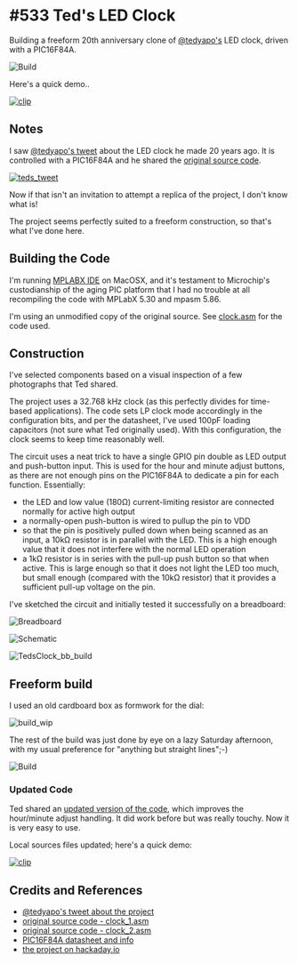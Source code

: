 # #533 Ted's LED Clock

Building a freeform 20th anniversary clone of [@tedyapo's](https://twitter.com/tedyapo) LED clock, driven with a PIC16F84A.

![Build](./assets/TedsClock_build.jpg?raw=true)

Here's a quick demo..

[![clip](https://img.youtube.com/vi/oq4bqvXI8DM/0.jpg)](https://www.youtube.com/watch?v=oq4bqvXI8DM)

## Notes

I saw [@tedyapo's tweet](https://twitter.com/tedyapo/status/1228024969902379009) about the LED clock he made 20 years ago.
It is controlled with a PIC16F84A and he shared the [original source code](https://gist.github.com/tedyapo/5a17257cfacd6c2447a9994b7962ac1a).

[![teds_tweet](./assets/teds_tweet.png?raw=true)](https://twitter.com/tedyapo/status/1228024969902379009)

Now if that isn't an invitation to attempt a replica of the project, I don't know what is!

The project seems perfectly suited to a freeform construction, so that's what I've done here.

## Building the Code

I'm running [MPLABX IDE](https://www.microchip.com/mplab/mplab-x-ide) on MacOSX, and it's testament to
Microchip's custodianship of the aging PIC platform that I had no trouble at all recompiling the code with
MPLabX 5.30 and mpasm 5.86.

I'm using an unmodified copy of the original source. See [clock.asm](./TedsClock.X/clock.asm) for the code used.

## Construction

I've selected components based on a visual inspection of a few photographs that Ted shared.

The project uses a 32.768 kHz clock (as this perfectly divides for time-based applications).
The code sets LP clock mode accordingly in the configuration bits,
and per the datasheet, I've used 100pF loading capacitors (not sure what Ted originally used).
With this configuration, the clock seems to keep time reasonably well.

The circuit uses a neat trick to have a single GPIO pin double as LED output and push-button input.
This is used for the hour and minute adjust buttons, as there are not enough pins on the PIC16F84A
to dedicate a pin for each function. Essentially:

* the LED and low value (180Ω) current-limiting resistor are connected normally for active high output
* a normally-open push-button is wired to pullup the pin to VDD
* so that the pin is positively pulled down when being scanned as an input, a 10kΩ resistor is in parallel with the LED. This is a high enough value that it does not interfere with the normal LED operation
* a 1kΩ resistor is in series with the pull-up push button so that when active. This is large enough so that it does not light the LED too much, but small enough (compared with the 10kΩ resistor) that it provides a sufficient pull-up voltage on the pin.

I've sketched the circuit and initially tested it successfully on a breadboard:

![Breadboard](./assets/TedsClock_bb.jpg?raw=true)

![Schematic](./assets/TedsClock_schematic.jpg?raw=true)

![TedsClock_bb_build](./assets/TedsClock_bb_build.jpg?raw=true)

## Freeform build

I used an old cardboard box as formwork for the dial:

![build_wip](./assets/build_wip.jpg?raw=true)

The rest of the build was just done by eye on a lazy Saturday afternoon, with my usual preference for "anything but straight lines";-)

![Build](./assets/TedsClock_build.jpg?raw=true)

### Updated Code

Ted shared an
[updated version of the code](https://gist.github.com/tedyapo/885f93b2383ac20441e33801e6f8812c),
which improves the hour/minute adjust handling.
It did work before but was really touchy. Now it is very easy to use.

Local sources files updated; here's a quick demo:

[![clip](https://img.youtube.com/vi/4HAepAYWl00/0.jpg)](https://www.youtube.com/watch?v=4HAepAYWl00)

## Credits and References

* [@tedyapo's tweet about the project](https://twitter.com/tedyapo/status/1228024969902379009)
* [original source code - clock_1.asm](https://gist.github.com/tedyapo/5a17257cfacd6c2447a9994b7962ac1a)
* [original source code - clock_2.asm](https://gist.github.com/tedyapo/885f93b2383ac20441e33801e6f8812c)
* [PIC16F84A datasheet and info](https://www.microchip.com/wwwproducts/en/PIC16F84A)
* [the project on hackaday.io](https://hackaday.io/project/171175-teds-led-clock)
